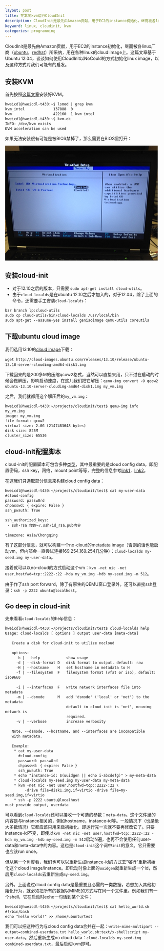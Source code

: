 ```yaml
---
layout: post
title: 在本地kvm运行CloudInit
description: CloudInit是最先由Amazon贡献，用于EC2的instance初始化，继而被各linux厂商（[ubuntu](https://help.ubuntu.com/community/CloudInit)，[redhat](https://rhn.redhat.com/errata/RHEA-2013-0535.html)）所采纳，用在各种linux的cloud image上。这篇文章基于Ubuntu 12.04，谈谈如何使用CloudInit以NoCould的方式初始化linux image，以及这种方式对我们可能有的启发。
keyword: linux, cloudinit, kvm
categories: programming
---
```


CloudInit是最先由Amazon贡献，用于EC2的instance初始化，继而被各linux厂商（[ubuntu](https://help.ubuntu.com/community/CloudInit)，[redhat](https://rhn.redhat.com/errata/RHEA-2013-0535.html)）所采纳，用在各种linux的cloud image上。这篇文章基于Ubuntu 12.04，谈谈如何使用CloudInit以NoCould的方式初始化linux image，以及这种方式对我们可能有的启发。

## 安装KVM

首先按照[这篇文章](https://help.ubuntu.com/community/KVM/Installation)安装好KVM。

```
hweicdl@hweicdl-t430:~$ lsmod | grep kvm
kvm_intel             137888  0 
kvm                   422160  1 kvm_intel
hweicdl@hweicdl-t430:~$ kvm-ok
INFO: /dev/kvm exists
KVM acceleration can be used
```

如果无法安装很有可能是被BIOS禁掉了，那么需要在BIOS里打开：

![](/images/201312/bios.jpg)

## 安装cloud-init

- 对于12.10之后的版本，只需要 `sudo apt-get install cloud-utils`。
- 由于`cloud-localds`是在ubuntu 12.10之后才加入的，对于12.04，除了上面的命令，还需要手工安装`cloud-localds`：

```
bzr branch lp:cloud-utils
sudo cp cloud-utils/bin/cloud-localds /usr/local/bin
sudo apt-get --assume-yes install genisoimage qemu-utils coreutils
```

## 下载ubuntu cloud image

我们选用13.10的[cloud image](http://cloud-images.ubuntu.com/releases/13.10/release/)下载：

`wget http://cloud-images.ubuntu.com/releases/13.10/release/ubuntu-13.10-server-cloudimg-amd64-disk1.img`

下载回来的是200多M的压缩qcow2格式，当然可以直接来用，只不过在启动的时候会做解压，影响启动速度，在这儿我们把它解压：`qemu-img convert -O qcow2 ubuntu-13.10-server-cloudimg-amd64-disk1.img my_vm.img`

之后，我们就都用这个解压后的`my_vm.img`：

```
hweicdl@hweicdl-t430:~/projects/cloudinit/test$ qemu-img info my_vm.img 
image: my_vm.img
file format: qcow2
virtual size: 2.0G (2147483648 bytes)
disk size: 825M
cluster_size: 65536
```

## cloud-init配置脚本

cloud-init的配置脚本可包含多种[类型](https://help.ubuntu.com/community/CloudInit)，其中最重要的是cloud config data，即配置密码，ssh key，网络，mount point等等，完整的信息参考[link1](http://bazaar.launchpad.net/~cloud-init-dev/cloud-init/trunk/view/head:/doc/examples/cloud-config.txt)，[link2](http://cloudinit.readthedocs.org/en/latest/topics/examples.html)。

在这我们只选取部分信息来构建cloud config data：

```
hweicdl@hweicdl-t430:~/projects/cloudinit/test$ cat my-user-data 
#cloud-config
password: passw0rd
chpasswd: { expire: False }
ssh_pwauth: True

ssh_authorized_keys:
 - ssh-rsa 你的~/.ssh/id_rsa.pub内容

timezone: Asia/Chongqing
```

有了这部分信息，就可以构建一个no-cloud的metadata image（否则的话也能启动vm，但内部会一直尝试连接169.254.169.254几分钟）：`cloud-localds my-seed.img my-user-data`。

接着就可以以no-cloud的方式启动这个vm：`kvm -net nic -net user,hostfwd=tcp::2222-:22 -hda my_vm.img -hdb my-seed.img -m 512`。

由于作了ssh port forward，除了有原生的QEMU窗口登录外，还可以直接ssh登录：`ssh -p 2222 ubuntu@localhost`。

## Go deep in cloud-init

先来看看`cloud-localds`的help信息：

```
hweicdl@hweicdl-t430:~/projects/cloudinit/test$ cloud-localds help
Usage: cloud-localds [ options ] output user-data [meta-data]

   Create a disk for cloud-init to utilize nocloud

   options:
     -h | --help            show usage
     -d | --disk-format D   disk format to output. default: raw
     -H | --hostname    H   set hostname in metadata to H
     -f | --filesystem  F   filesystem format (vfat or iso), default: iso9660

     -i | --interfaces  F   write network interfaces file into metadata
     -m | --dsmode      M   add 'dsmode' ('local' or 'net') to the metadata
                            default in cloud-init is 'net', meaning network is
                            required.
     -v | --verbose         increase verbosity

   Note, --dsmode, --hostname, and --interfaces are incompatible
   with metadata.

   Example:
    * cat my-user-data
      #cloud-config
      password: passw0rd
      chpasswd: { expire: False }
      ssh_pwauth: True
    * echo "instance-id: $(uuidgen || echo i-abcdefg)" > my-meta-data
    * cloud-localds my-seed.img my-user-data my-meta-data
    * kvm -net nic -net user,hostfwd=tcp::2222-:22 \
         -drive file=disk1.img,if=virtio -drive file=my-seed.img,if=virtio
    * ssh -p 2222 ubuntu@localhost
must provide output, userdata
```

可以看到`cloud-localds`还可以接收一个可选的参数：`meta-data`。这个文件里的内容是与instance相关的，例如hostname，instance-id等。一般情况下（也是绝大多数情况）它都应该只用来做初始化，即运行完一次就不要再修改它了。只要instance-id不变，即使以`kvm -net nic -net user,hostfwd=tcp::2222-:22 -hda my_vm.img -hdb my-seed.img -m 512`启动N遍，也再不会使用任何user-data和meta-data中的内容。这也是`cloud-init`这个词中`init`的意义，它只需要也应该run once。

但从另一个角度看，我们也可以以重新生成instance-id的方式去“强行”重新初始化这个cloud image/instance。即启动时像上面的`uuidgen`就重新生成一个id，然后用`cloud-localds`去重新生成`my-seed.img`。

另外，上面说过cloud config data是最重要且必需的一类数据，若想加入其他初始化行为，就必须把所有的数据以MIME的方式写在同一个文件里。例如我们有一个shell，它在启动时echo一句话到某个文件：

```
hweicdl@hweicdl-t430:~/projects/cloudinit/test$ cat hello_world.sh 
#!/bin/bash
echo "hello world!" >> /home/ubuntu/test
```

我们可以把这种行为与cloud config data合并在一起：`write-mime-multipart --output=combined-userdata.txt hello_world.sh:text/x-shellscript my-user-data`。然后重新生成no cloud data：`cloud-localds my-seed.img combined-userdata.txt`，最后启动kvm即可。